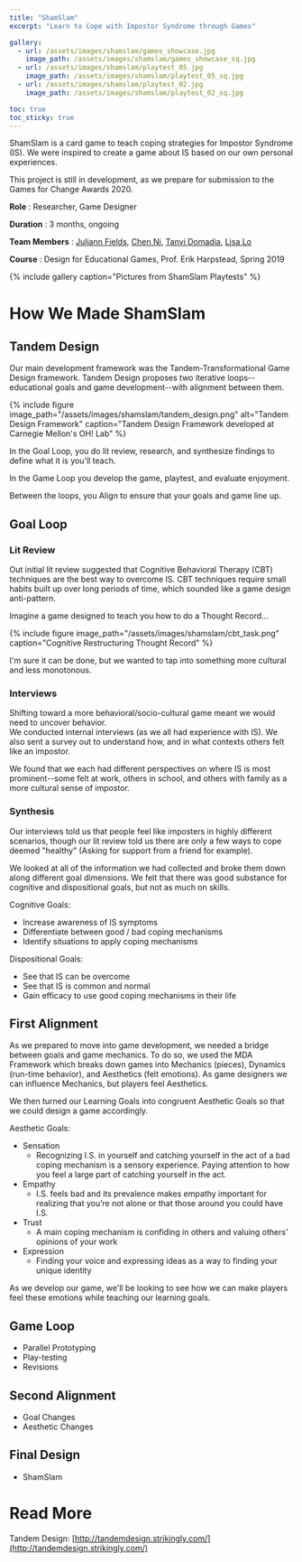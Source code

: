 ```yaml
---
title: "ShamSlam"
excerpt: "Learn to Cope with Impostor Syndrome through Games"

gallery:
  - url: /assets/images/shamslam/games_showcase.jpg
    image_path: /assets/images/shamslam/games_showcase_sq.jpg
  - url: /assets/images/shamslam/playtest_05.jpg
    image_path: /assets/images/shamslam/playtest_05_sq.jpg
  - url: /assets/images/shamslam/playtest_02.jpg
    image_path: /assets/images/shamslam/playtest_02_sq.jpg

toc: true
toc_sticky: true
---
```

ShamSlam is a card game to teach coping strategies for Impostor Syndrome (IS). We were inspired to create a game about IS based on our own personal experiences.  
  
This project is still in development, as we prepare for submission to the Games for Change Awards 2020. 

**Role** : Researcher, Game Designer

**Duration** : 3 months, ongoing

**Team Members** : [Juliann Fields](https://julfieann.myportfolio.com/about), [Chen Ni](http://chen-ni.com/), [Tanvi Domadia](https://www.linkedin.com/in/tanvi-domadia-b8182a7a/), [Lisa Lo](https://www.linkedin.com/in/lisa-lo-5451a116a/)

**Course** : Design for Educational Games, Prof. Erik Harpstead, Spring 2019

{% include gallery caption="Pictures from ShamSlam Playtests" %}

# How We Made ShamSlam
## Tandem Design
Our main development framework was the Tandem-Transformational Game Design framework. Tandem Design proposes two iterative loops--educational goals and game development--with alignment between them. 

{% include figure image_path="/assets/images/shamslam/tandem_design.png" alt="Tandem Design Framework" caption="Tandem Design Framework developed at Carnegie Mellon's OH! Lab" %}

In the Goal Loop, you do lit review, research, and synthesize findings to define what it is you'll teach.

In the Game Loop you develop the game, playtest, and evaluate enjoyment. 

Between the loops, you Align to ensure that your goals and game line up.

## Goal Loop
### Lit Review  
Out initial lit review suggested that Cognitive Behavioral Therapy (CBT) techniques are the best way to overcome IS. CBT techniques require small habits built up over long periods of time, which sounded like a game design anti-pattern.   

Imagine a game designed to teach you how to do a Thought Record...

{% include figure image_path="/assets/images/shamslam/cbt_task.png" caption="Cognitive Restructuring Thought Record" %}

I'm sure it can be done, but we wanted to tap into something more cultural and less monotonous. 

### Interviews
Shifting toward a more behavioral/socio-cultural game meant we would need to uncover behavior.  
We conducted internal interviews (as we all had experience with IS). We also sent a survey out to understand how, and in what contexts others felt like an impostor.

We found that we each had different perspectives on where IS is most prominent--some felt at work, others in school, and others with family as a more cultural sense of impostor.

### Synthesis
Our interviews told us that people feel like imposters in highly different scenarios, though our lit review told us there are only a few ways to cope deemed "healthy" (Asking for support from a friend for example). 

We looked at all of the information we had collected and broke them down along different goal dimensions. We felt that there was good substance for cognitive and dispositional goals, but not as much on skills. 

Cognitive Goals:
* Increase awareness of IS symptoms
* Differentiate between good / bad coping mechanisms
* Identify situations to apply coping mechanisms

Dispositional Goals:
* See that IS can be overcome
* See that IS is common and normal
* Gain efficacy to use good coping mechanisms in their life

## First Alignment
As we prepared to move into game development, we needed a bridge between goals and game mechanics. To do so, we used the MDA Framework which breaks down games into Mechanics (pieces), Dynamics (run-time behavior), and Aesthetics (felt emotions). As game designers we can influence Mechanics, but players feel Aesthetics. 

We then turned our Learning Goals into congruent Aesthetic Goals so that we could design a game accordingly. 

Aesthetic Goals:
* Sensation
  * Recognizing I.S. in yourself and catching yourself in the act of a bad coping mechanism is a sensory experience. Paying attention to how you feel a large part of catching yourself in the act.
* Empathy
  * I.S. feels bad and its prevalence makes empathy important for realizing that you’re not alone or that those around you could have I.S. 
* Trust
  * A main coping mechanism is confiding in others and valuing others’ opinions of your work
* Expression
  * Finding your voice and expressing ideas as a way to finding your unique identity

As we develop our game, we'll be looking to see how we can make players feel these emotions while teaching our learning goals. 

## Game Loop
* Parallel Prototyping
* Play-testing
* Revisions

## Second Alignment
* Goal Changes
* Aesthetic Changes

## Final Design
* ShamSlam 

# Read More
Tandem Design: [http://tandemdesign.strikingly.com/](http://tandemdesign.strikingly.com/)